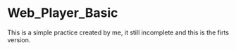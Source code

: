 # Web_Player_Basic
This is a simple practice created by me, it still incomplete and this is the firts version.
